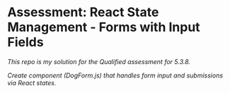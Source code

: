 # Assessment: React State Management - Forms with Input Fields

*This repo is my solution for the Qualified assessment for 5.3.8.*

*Create component (DogForm.js) that handles form input and submissions via React states.*
